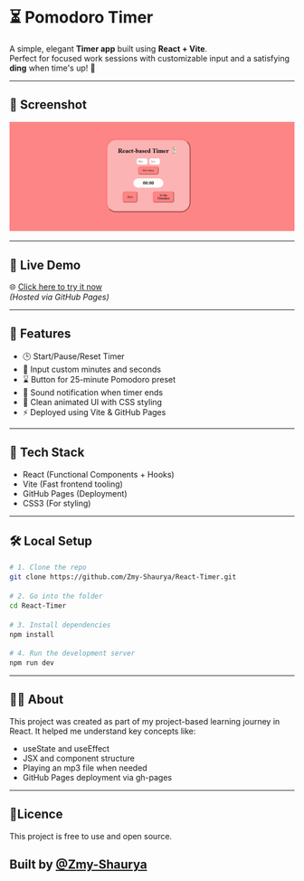 # ⏳ Pomodoro Timer

A simple, elegant **Timer app** built using **React + Vite**.  
Perfect for focused work sessions with customizable input and a satisfying **ding** when time's up! 🔔

---

## 📸 Screenshot

![Screenshot](./screenshot.png)

---

## 🚀 Live Demo

🌐 [Click here to try it now](https://zmy-shaurya.github.io/React-Timer/)  
*(Hosted via GitHub Pages)*

---

## 🎯 Features

- 🕒 Start/Pause/Reset Timer
- 🧮 Input custom minutes and seconds
- ⌛ Button for 25-minute Pomodoro preset
- 🔔 Sound notification when timer ends
- 🎨 Clean animated UI with CSS styling
- ⚡ Deployed using Vite & GitHub Pages

---

## 🧠 Tech Stack

- React (Functional Components + Hooks)
- Vite (Fast frontend tooling)
- GitHub Pages (Deployment)
- CSS3 (For styling)

---

## 🛠️ Local Setup

```bash
# 1. Clone the repo
git clone https://github.com/Zmy-Shaurya/React-Timer.git

# 2. Go into the folder
cd React-Timer

# 3. Install dependencies
npm install

# 4. Run the development server
npm run dev
```
---

## 🙋‍♂️ About

This project was created as part of my project-based learning journey in React.
It helped me understand key concepts like:

- useState and useEffect
- JSX and component structure
- Playing an mp3 file when needed
- GitHub Pages deployment via gh-pages
---

## 📢Licence

This project is free to use and open source.

Built by [@Zmy-Shaurya](github.com/zmy-shaurya)
---
